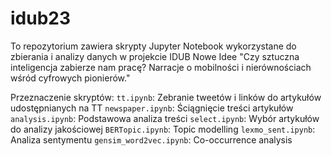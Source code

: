 # idub23

To repozytorium zawiera skrypty Jupyter Notebook wykorzystane do zbierania i analizy danych w projekcie IDUB Nowe Idee "Czy sztuczna inteligencja zabierze nam pracę? Narracje o mobilności i nierównościach wśród cyfrowych pionierów."

Przeznaczenie skryptów:
`tt.ipynb`: Zebranie tweetów i linków do artykułów udostępnianych na TT
`newspaper.ipynb`: Ściągnięcie treści artykułów 
`analysis.ipynb`: Podstawowa analiza treści
`select.ipynb`: Wybór artykułów do analizy jakościowej
`BERTopic.ipynb`: Topic modelling
`lexmo_sent.ipynb`: Analiza sentymentu
`gensim_word2vec.ipynb`: Co-occurrence analysis
